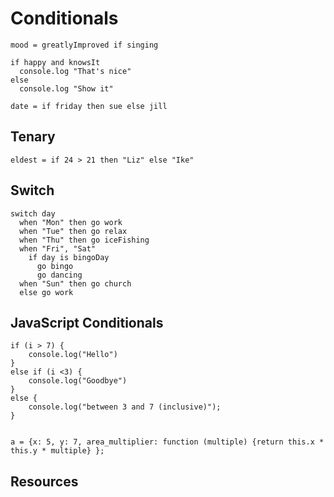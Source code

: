 # Conditionals

```
mood = greatlyImproved if singing

if happy and knowsIt
  console.log "That's nice"
else
  console.log "Show it"

date = if friday then sue else jill
```

## Tenary

```
eldest = if 24 > 21 then "Liz" else "Ike"
```

## Switch

```
switch day
  when "Mon" then go work
  when "Tue" then go relax
  when "Thu" then go iceFishing
  when "Fri", "Sat"
    if day is bingoDay
      go bingo
      go dancing
  when "Sun" then go church
  else go work
```

## JavaScript Conditionals

```
if (i > 7) { 
    console.log("Hello") 
} 
else if (i <3) {
    console.log("Goodbye")
} 
else { 
    console.log("between 3 and 7 (inclusive)");
}


a = {x: 5, y: 7, area_multiplier: function (multiple) {return this.x * this.y * multiple} };
```

## Resources

